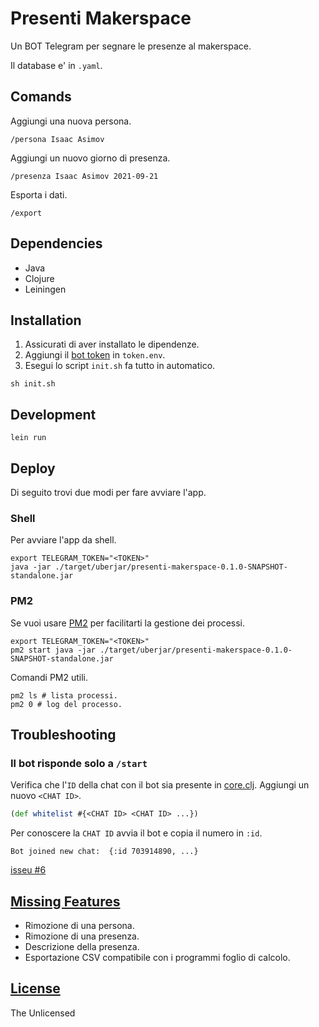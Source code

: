 # Presenti Makerspace

Un BOT Telegram per segnare le presenze al makerspace.

Il database e' in `.yaml`.

## Comands

Aggiungi una nuova persona.

```
/persona Isaac Asimov
```

Aggiungi un nuovo giorno di presenza.

```
/presenza Isaac Asimov 2021-09-21
```

Esporta i dati.

```
/export
```

## Dependencies

- Java
- Clojure
- Leiningen

## Installation

1. Assicurati di aver installato le dipendenze.
1. Aggiungi il [bot token](https://core.telegram.org/bots) in `token.env`.
1. Esegui lo script `init.sh` fa tutto in automatico.

``` shell
sh init.sh
```

## Development

``` shell
lein run
```

## Deploy

Di seguito trovi due modi per fare avviare l'app.

### Shell

Per avviare l'app da shell.

``` shell
export TELEGRAM_TOKEN="<TOKEN>"
java -jar ./target/uberjar/presenti-makerspace-0.1.0-SNAPSHOT-standalone.jar
```

### PM2

Se vuoi usare [PM2](https://pm2.keymetrics.io/docs/usage/quick-start/) per facilitarti la gestione dei processi.

```shell
export TELEGRAM_TOKEN="<TOKEN>"
pm2 start java -jar ./target/uberjar/presenti-makerspace-0.1.0-SNAPSHOT-standalone.jar
```

Comandi PM2 utili.

```shell
pm2 ls # lista processi.
pm2 0 # log del processo.
```

## Troubleshooting

### Il bot risponde solo a `/start`

Verifica che l'`ID` della chat con il bot sia presente in [core.clj](./src/presenti_makerspace/core.clj). Aggiungi un nuovo `<CHAT ID>`.

```clojure
(def whitelist #{<CHAT ID> <CHAT ID> ...})
```

Per conoscere la `CHAT ID` avvia il bot e copia il numero in `:id`.

```
Bot joined new chat:  {:id 703914890, ...}
```

[isseu #6](https://gitlab.com/pdpfsug/proj/presenti-makerspace/-/issues/6)

## [Missing Features](https://gitlab.com/pdpfsug/proj/presenti-makerspace/-/issues?label_name%5B%5D=feature-request)

- Rimozione di una persona.
- Rimozione di una presenza.
- Descrizione della presenza.
- Esportazione CSV compatibile con i programmi foglio di calcolo.

## [License](./LICENSE)

The Unlicensed
